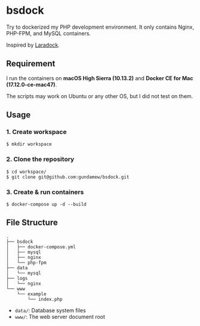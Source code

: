 # bsdock

Try to dockerized my PHP development environment. It only contains Nginx, PHP-FPM, and MySQL containers.

Inspired by [Laradock](https://github.com/laradock/laradock).

## Requirement

I run the containers on **macOS High Sierra (10.13.2)** and **Docker CE for Mac (17.12.0-ce-mac47)**.

The scripts may work on Ubuntu or any other OS, but I did not test on them.

## Usage

### 1. Create workspace
```shell
$ mkdir workspace
```

### 2. Clone the repository
```shell
$ cd workspace/
$ git clone git@github.com:gundamew/bsdock.git
```

### 3. Create & run containers
```shell
$ docker-compose up -d --build
```

## File Structure
```shell
.
├── bsdock
│   ├── docker-compose.yml
│   ├── mysql
│   ├── nginx
│   └── php-fpm
├── data
│   └── mysql
├── logs
│   └── nginx
└── www
    └── example
        └── index.php
```

* `data/`: Database system files
* `www/`: The web server document root
